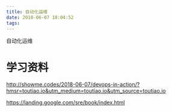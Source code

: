 ```yaml
---
title: 自动化运维
date: 2018-06-07 18:04:52
tags:
---
```


自动化运维<!--more-->
# 学习资料
http://showme.codes/2018-06-07/devops-in-action/?hmsr=toutiao.io&utm_medium=toutiao.io&utm_source=toutiao.io

https://landing.google.com/sre/book/index.html
